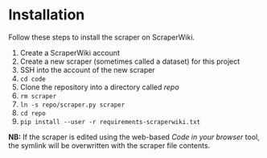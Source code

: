 # Installation

Follow these steps to install the scraper on ScraperWiki.

1. Create a ScraperWiki account
2. Create a new scraper (sometimes called a dataset) for this project
3. SSH into the account of the new scraper
4. `cd code`
5. Clone the repository into a directory called *repo*
6. `rm scraper`
7. `ln -s repo/scraper.py scraper`
8. `cd repo`
9. `pip install --user -r requirements-scraperwiki.txt`

**NB:** If the scraper is edited using the web-based *Code in your browser*
tool, the symlink will be overwritten with the scraper file contents.
